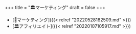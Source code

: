 +++
title = "🏛マーケティング"
draft = false
+++

-   [📂マーケティング]({{< relref "20220528182509.md" >}})
-   [🏛アフィリエイト]({{< relref "20220107105917.md" >}})
